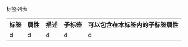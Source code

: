 标签列表
<table>
    <tr>
       <th>标签</th>
       <th>属性</th>
       <th>描述</th>
       <th>子标签</th>
       <th>可以包含在本标签内的子标签属性</th>
    </tr>
    <tr>
        <td>d</td>
        <td>d</td>
        <td>d</td>
        <td>d</td>
        <td>d</td>
    </tr>
</table>